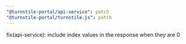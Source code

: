 ```yaml
---
"@turnstile-portal/api-service": patch
"@turnstile-portal/turnstile.js": patch
---
```


fix(api-service): include index values in the response when they are 0
